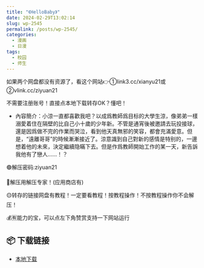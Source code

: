 ```yaml
---
title: "《HelloBaby》"
date: 2024-02-29T13:02:14
slug: wp-2545
permalink: /posts/wp-2545/
categories:
  - 漫画
  - 日漫
tags:
  - 校园
  - 师生
---
```


如果两个网盘都没有资源了，看这个网站👉①link3.cc/xianyu21或②vlink.cc/ziyuan21

不需要注册账号！直接点本地下载转存OK？懂吧！

*   內容簡介：小涼一直都喜歡我吧？以成爲教師爲目标的大學生涼，像弟弟一樣溺愛着住在隔壁的比自己小十歲的少年新。不管是通宵後被邀請去玩投接球，還是因爲做不完的作業而哭泣，看到他天真無邪的笑容，都會充滿愛意。但是，“遠離哥哥”的時候漸漸接近了。涼意識到自己對新的感情是特别的，一邊想着他的未來，決定繼續隐瞞下去。但是作爲教師開始工作的某一天，新告訴我他有了戀人……！？

🟢解压密码:ziyuan21

🔵解压用解压专家！(应用商店有)

🟡转存的链接网盘有教程！一定要看教程！按教程操作！不按教程操作你不会解压！

💰🈶能力的宝，可以点左下角赞赏支持一下网站运行

## 📦 下载链接
- [本地下载](https://blziyuan21.com/pay-download/2545?key=5c1b9cf489&down_id=0)

